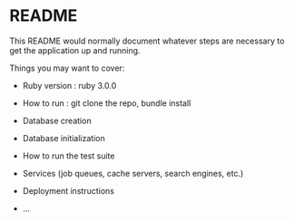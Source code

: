 # README

This README would normally document whatever steps are necessary to get the
application up and running.

Things you may want to cover:

* Ruby version : ruby 3.0.0
 
* How to run : 
git clone the repo, 
bundle install

* Database creation


* Database initialization

* How to run the test suite

* Services (job queues, cache servers, search engines, etc.)

* Deployment instructions

* ...
